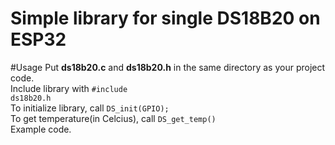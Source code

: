 # Simple library for <b>single</b> DS18B20 on ESP32
#Usage
Put <b>ds18b20.c</b> and <b>ds18b20.h</b> in the same directory as your project code. <br>
Include library with <code>#include ds18b20.h</code> <br>
To initialize library, call <code>DS_init(GPIO);</code><br>
To get temperature(in Celcius), call <code>DS_get_temp()</code><br>
<a>Example code.</a>

